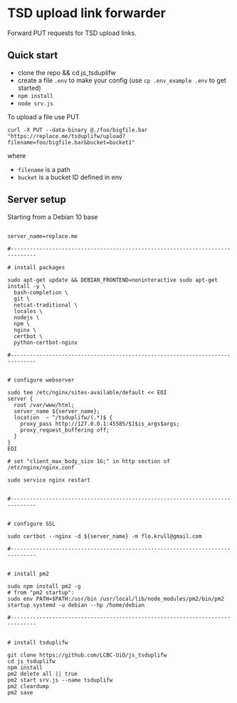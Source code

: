 # TSD upload link forwarder

Forward PUT requests for TSD upload links.

## Quick start

  * clone the repo && cd js_tsduplifw
  * create a file `.env` to make your config (use `cp .env_example .env` to get started)
  * `npm install`
  * `node srv.js`


To upload a file use PUT
```
curl -X PUT --data-binary @./foo/bigfile.bar "https://replace.me/tsduplifw/upload?filename=foo/bigfile.bar&bucket=bucket1"
```
where
  * `filename` is a path 
  * `bucket` is a bucket ID defined in env


## Server setup

Starting from a Debian 10 base

```

server_name=replace.me

#------------------------------------------------------------------------------

# install packages

sudo apt-get update && DEBIAN_FRONTEND=noninteractive sudo apt-get install -y \
  bash-completion \
  git \
  netcat-traditional \
  locales \
  nodejs \
  npm \
  nginx \
  certbot \
  python-certbot-nginx

#------------------------------------------------------------------------------


# configure webserver

sudo tee /etc/nginx/sites-available/default << EOI
server {
  root /var/www/html;
  server_name ${server_name};
  location  ~ ^/tsduplifw/(.*)$ {
    proxy_pass http://127.0.0.1:45585/$1$is_args$args;
    proxy_request_buffering off;
  }
}
EOI

# set "client_max_body_size 1G;" in http section of /etc/nginx/nginx.conf

sudo service nginx restart


#------------------------------------------------------------------------------


# configure SSL

sudo certbot --nginx -d ${server_name} -m flo.krull@gmail.com

#------------------------------------------------------------------------------


# install pm2

sudo npm install pm2 -g
# from "pm2 startup":
sudo env PATH=$PATH:/usr/bin /usr/local/lib/node_modules/pm2/bin/pm2 startup systemd -u debian --hp /home/debian

#------------------------------------------------------------------------------


# install tsduplifw

git clone https://github.com/LCBC-UiO/js_tsduplifw
cd js_tsduplifw
npm install
pm2 delete all || true
pm2 start srv.js --name tsduplifw
pm2 cleardump
pm2 save
```
